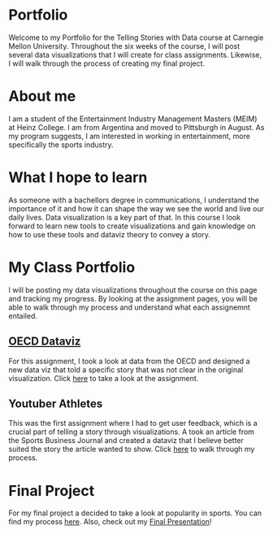 # Portfolio
Welcome to my Portfolio for the Telling Stories with Data course at Carnegie Mellon University. Throughout the six weeks of the course, I will post several data visualizations that I will create for class assignments. Likewise, I will walk through the process of creating my final project. 

# About me 
I am a student of the Entertainment Industry Management Masters (MEIM) at Heinz College. I am from Argentina and moved to Pittsburgh in August. As my program suggests, I am interested in working in entertainment, more specifically the sports industry.

# What I hope to learn
As someone with a bachellors degree in communications, I understand the importance of it and how it can shape the way we see the world and live our daily lives. Data visualization is a key part of that. In this course I look forward to learn new tools to create visualizations and gain knowledge on how to use these tools and dataviz theory to convey a story.

# My Class Portfolio
I will be posting my data visualizations throughout the course on this page and tracking my progress. By looking at the assignment pages, you will be able to walk through my process and understand what each assignemnt entailed.

## [OECD Dataviz](/dataviz2.md)
For this assignment, I took a look at data from the OECD and designed a new data viz that told a specific story that was not clear in the original visualization. Click [here](/dataviz2.md) to take a look at the assignment.

## Youtuber Athletes
This was the first assignment where I had to get user feedback, which is a crucial part of telling a story through visualizations. A took an article from the Sports Business Journal and created a dataviz that I believe better suited the story the article wanted to show. Click [here](/dataviz3.md) to walk through my process.

# Final Project
For my final project a decided to take a look at popularity in sports. You can find my process [here](/final_project_clara.md).
Also, check out my [Final Presentation](https://carnegiemellon.shorthandstories.com/is-there-a-relation-between-the-most-popular-athletes-and-the-most-popular-sports-/index.html)!
